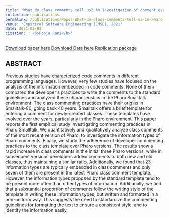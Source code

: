 ```yaml
---
title: "What do class comments tell us? An investigation of comment evolution and practices in Pharo"
collection: publications
permalink: /publications/Paper-What-do-class-comments-tell-us-in-Pharo-Smalltalk
venue: "Empirical Software Engineering (EMSE), 2021"
date: 2021-02-01
citation: ' <b>Pooja Rani</b>'
---
```


[Download paper here](https://arxiv.org/abs/2005.11583)
[Download Data here](10.5281/zenodo.3374819)
[Replication package](https://github.com/poojaruhal/CommentAnalysisInPharo)

## ABSTRACT
Previous studies have characterized code comments in different programming languages. 
However, very few studies have focused on the analysis of the information embedded in code comments. 
None of them compared the developer's practices to write the comments to the standard guidelines and analyzed these characteristics in the Pharo Smalltalk environment. 
The class commenting practices have their origins in Smalltalk-80, going back 40 years. 
Smalltalk offers a brief template for entering a comment for newly-created classes. 
These templates have evolved over the years, particularly in the Pharo environment. 
This paper reports the first empirical study investigating commenting practices in Pharo Smalltalk. 
We quantitatively and qualitatively analyze class comments of the most recent version of Pharo, to investigate the information types of Pharo comments. 
Finally, we study the adherence of developer commenting practices to the class template over Pharo versions. 
The results show a rapid increase in class comments in the initial three Pharo versions, while in subsequent versions developers added comments to both new and old classes, thus maintaining a similar ratio. 
Additionally, we found that 23 information types are typically embedded in class comments and only seven of them are present in the latest Pharo class comment template. 
However, the information types proposed by the standard template tend to be present more often than other types of information. 
Additionally, we find that a substantial proportion of comments follow the writing style of the template in writing these information types, but written and formatted in a non-uniform way. 
This suggests the need to standardize the commenting guidelines for formatting the text to ensure a consistent style, and to identify the information easily.